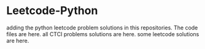 # Leetcode-Python
adding the python leetcode problem solutions in this repositories. 
The code files are here.
all CTCI problems solutions are here.
some leetcode solutions are here.








































































































































































































































































